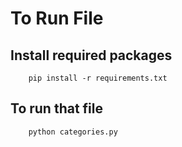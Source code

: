 # To Run File

## Install required packages

```
    pip install -r requirements.txt
```

## To run that file

```
    python categories.py
```